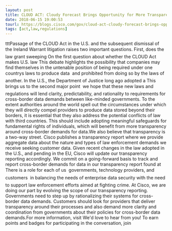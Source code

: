 ```yaml
---
layout: post
title: CLOUD ACT: Cloudy Forecast Brings Opportunity for More Transparency
date: 2018-06-15 19:00:53
tourl: https://blogs.cisco.com/gov/cloud-act-cloudy-forecast-brings-opportunity-for-more-transparency
tags: [act,law,regulations]
---
```

tttPassage of the CLOUD Act in the U.S. and the subsequent dismissal of the Ireland Warrant litigation raises two important questions. First, does the law grant sweeping On the first question about whether the CLOUD Act makes U.S. law This debate highlights the possibility that companies may find themselves in the untenable position of being required under one countrys laws to produce data  and prohibited from doing so by the laws of another. In the U.S., the Department of Justice long ago adopted a This brings us to the second major point  we hope that these new laws and regulations will lend clarity, predictability, and rationality to requirements for cross-border data demands between like-minded governments. To the extent authorities around the world spell out the circumstances under which they will directly compel providers to produce data stored beyond their borders, it is essential that they also address the potential conflicts of law with third countries. This should include adopting meaningful safeguards for fundamental rights of individuals, which will benefit from more transparency around cross-border demands for data.We also believe that transparency is a two-way street. Cisco publishes a transparency report where we provide aggregate data about the nature and types of law enforcement demands we receive seeking customer data. Given recent changes in the law adopted in the U.S., and pending in the EU, Cisco will update our transparency reporting accordingly. We commit on a going-forward basis to track and report cross-border demands for data in our transparency report found at There is a role for each of us  governments, technology providers, and customers  in balancing the needs of enterprise data security with the need to support law enforcement efforts aimed at fighting crime. At Cisco, we are doing our part by evolving the scope of our transparency reporting. Governments need to step up by rationalizing their systems for cross-border data demands. Customers should look for providers that deliver transparency around their processes and also demand more clarity and coordination from governments about their policies for cross-border data demands.For more information, visit We'd love to hear from you! To earn points and badges for participating in the conversation, join 